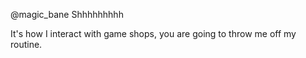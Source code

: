 @magic_bane Shhhhhhhhh

It's how I interact with game shops, you are going to throw me off my routine.